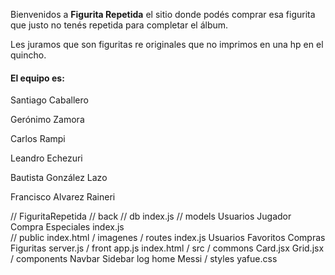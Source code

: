 Bienvenidos a **Figurita Repetida** el sitio donde podés comprar esa figurita que justo no tenés repetida para completar el álbum.

Les juramos que son figuritas re originales que no imprimos en una hp en el quincho.

<h4>El equipo es: </h4>
<p>Santiago Caballero</p>
<p>Gerónimo Zamora</p>
<p>Carlos Rampi</p>
<p>Leandro Echezuri</p>
<p>Bautista González Lazo</p>
<p>Francisco Alvarez Raineri</p>
 
// FiguritaRepetida
	// back
		// db
			index.js
			// models
				Usuarios
				Jugador
				Compra
				Especiales
				index.js		
		// public
			index.html
			/ imagenes
		/ routes
			index.js
			Usuarios
			Favoritos
			Compras
			Figuritas
		server.js
	/ front
		app.js
		index.html
		/ src
			/ commons
				Card.jsx
				Grid.jsx
			/ components
				Navbar
				Sidebar
				log
				home
				Messi
			/ styles
				yafue.css
